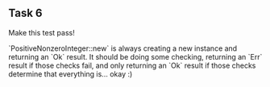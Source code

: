 ## Task 6

Make this test pass!

<div class="hint">
  `PositiveNonzeroInteger::new` is always creating a new instance and returning an `Ok` result.
  It should be doing some checking, returning an `Err` result if those checks fail, and only returning an `Ok` result if those checks determine that everything is... okay :)
</div>
